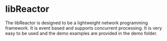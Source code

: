 libReactor
==========

The libReactor is designed to be a lightweight network programming framework.
It is event based and supports concurrent processing. It is very easy to be used and the demo examples are provided in the demo folder.
